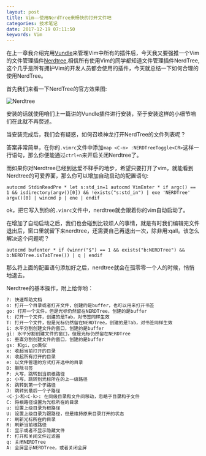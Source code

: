 ```yaml
---
layout: post
title: Vim——使用NerdTree来畅快的打开文件吧
categories: 技术笔记
date: 2017-12-19 07:11:50
keywords: Vim
---
```



在上一章我介绍完用[Vundle](https://github.com/VundleVim/Vundle.vim)来管理Vim中所有的插件后，今天我又要强推一个Vim的文件管理插件[Nerdtree](https://github.com/scrooloose/nerdtree),相信所有使用Vim的同学都知道文件管理插件NerdTree,这个几乎是所有拥护Vim的开发人员都会使用的插件，今天就总结一下如何合理的使用NerdTree。

<!--more-->

首先我们来看一下NerdTree的官方效果图:

![Nerdtree](https://github.com/scrooloose/nerdtree/raw/master/screenshot.png)

安装的话就使用咱们上一篇讲的Vundle插件进行安装，至于安装这样的小细节咱们在此就不再赘述。

当安装完成后，我们会有疑惑，如何召唤神龙打开NerdTree的文件列表呢？

答案非常简单，在你的`.vimrc`文件中添加`map <C-n> :NERDTreeToggle<CR>`这样一行语句，那么你便能通过`ctrl+n`来开启关闭Nerdtree了。

而如果你对Nerdtree已经到达爱不释手的地步，希望只要打开了vim，就能看到Nerdtree的可爱界面，那么你可以增加自动启动的配置语句:

`autocmd StdinReadPre * let s:std_in=1
autocmd VimEnter * if argc() == 1 && isdirectory(argv()[0]) && !exists("s:std_in") | exe 'NERDTree' argv()[0] | wincmd p | ene | endif`

ok，把它写入到你的`.vimrc`文件中，nerdtree就会跟着你的vim自动启动了。

在增加了自动启动之后，我们也会碰到比较烦人的事情，就是有时我们编辑完文件退出后，窗口里就留下来nerdtree，还需要自己再退出一次，除非用:qall。该怎么解决这个问题呢？

`autocmd bufenter * if (winnr("$") == 1 && exists("b:NERDTree") && b:NERDTree.isTabTree()) | q | endif`

那么将上面的配置语句添加好之后，nerdtree就会在孤零零一个人的时候，悄悄地退去。

Nerdtree的基本操作，附上给你哟：

```bash
?: 快速帮助文档
o: 打开一个目录或者打开文件，创建的是buffer，也可以用来打开书签
go: 打开一个文件，但是光标仍然留在NERDTree，创建的是buffer
t: 打开一个文件，创建的是Tab，对书签同样生效
T: 打开一个文件，但是光标仍然留在NERDTree，创建的是Tab，对书签同样生效
i: 水平分割创建文件的窗口，创建的是buffer
gi: 水平分割创建文件的窗口，但是光标仍然留在NERDTree
s: 垂直分割创建文件的窗口，创建的是buffer
gs: 和gi，go类似
x: 收起当前打开的目录
X: 收起所有打开的目录
e: 以文件管理的方式打开选中的目录
D: 删除书签
P: 大写，跳转到当前根路径
p: 小写，跳转到光标所在的上一级路径
K: 跳转到第一个子路径
J: 跳转到最后一个子路径
<C-j>和<C-k>: 在同级目录和文件间移动，忽略子目录和子文件
C: 将根路径设置为光标所在的目录
u: 设置上级目录为根路径
U: 设置上级目录为跟路径，但是维持原来目录打开的状态
r: 刷新光标所在的目录
R: 刷新当前根路径
I: 显示或者不显示隐藏文件
f: 打开和关闭文件过滤器
q: 关闭NERDTree
A: 全屏显示NERDTree，或者关闭全屏
```